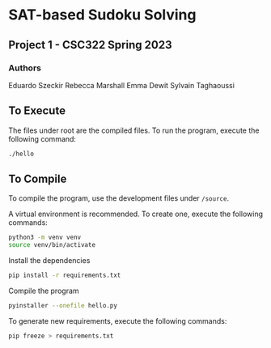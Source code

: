 # SAT-based Sudoku Solving

## Project 1 - CSC322 Spring 2023

### Authors

Eduardo Szeckir
Rebecca Marshall
Emma Dewit
Sylvain Taghaoussi

## To Execute

The files under root are the compiled files. To run the program, execute the following command:

```bash
./hello
```

## To Compile

To compile the program, use the development files under `/source`.

A virtual environment is recommended. To create one, execute the following commands:

```bash
python3 -m venv venv
source venv/bin/activate
```

Install the dependencies

```bash
pip install -r requirements.txt
```

Compile the program

```bash
pyinstaller --onefile hello.py
```

To generate new requirements, execute the following commands:

```bash
pip freeze > requirements.txt
```
